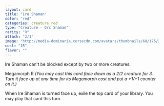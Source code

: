 ```yaml
---
layout: card
title: "Ire Shaman"
color: "red"
categories: creature red
type: "Creature - Orc Shaman"
rarity: "R"
attack: "2/1"
image: "http://media-dominaria.cursecdn.com/avatars/thumbnails/68/175/200/283/635615666255704738.jpeg"
cost: "1R"
flavor: ""
---
```


Ire Shaman can't be blocked except by two or more creatures.

Megamorph <span class="tip mana-icon mana-red" title="1 Red Mana">R</span> <em>(You may cast this card face down as a 2/2 creature for <span class="tip mana-icon mana-colorless-03" title="3 Colorless Mana">3</span>. Turn it face up at any time for its Megamorph cost and put a +1/+1 counter on it.)</em>

When Ire Shaman is turned face up, exile the top card of your library. You may play that card this turn.

